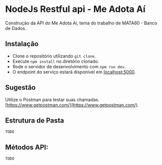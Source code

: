# NodeJs Restful api - Me Adota Aí

Construção da API do Me Adota Aí, tema do trabalho de MATA60 - Banco de Dados.

## Instalação
- Clone o repositório utilizando `git clone`.
- Execute `npm install` no diretório clonado.
- Rode o servidor de desenvolvimento com `npm run dev`.
- O endpoint do serviço estará disponível em [localhost:5000](https://localhost:5000).

## Sugestão
Utilize o Postman para testar suas chamadas. [https://www.getpostman.com/](https://www.getpostman.com/).

## Estrutura de Pasta
`TODO`

## Métodos API:
`TODO`